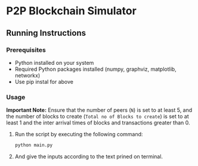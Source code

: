 # P2P Blockchain Simulator

## Running Instructions

### Prerequisites
- Python installed on your system
- Required Python packages installed (numpy, graphviz, matplotlib, networkx)
- Use pip instal for above 


### Usage

**Important Note:** Ensure that the number of peers (`N`) is set to at least 5, and the number of blocks to create (`Total no of Blocks to create`) is set to at least 1 and the inter arrival times of blocks and transactions greater than 0.

1. Run the script by executing the following command:
   ```bash
   python main.py
2. And give the inputs according to the text prined on terminal.